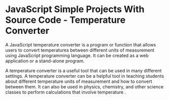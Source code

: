 <h1>JavaScript Simple Projects With Source Code - Temperature Converter</h1>
<p>A JavaScript temperature converter is a program or function that allows users to convert temperatures between different units of measurement using JavaScript programming language. It can be created as a web application or a stand-alone program.

</p>

<p>
A temperature converter is a useful tool that can be used in many different settings. A temperature converter can be a helpful tool in teaching students about different temperature units of measurement and how to convert between them. It can also be used in physics, chemistry, and other science classes to perform calculations that involve temperature .</p>

